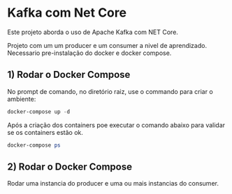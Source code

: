 # Kafka com Net Core

Este projeto aborda o uso de Apache Kafka com NET Core.  

Projeto com um um producer e um consumer a nivel de aprendizado. Necessario pre-instalação do docker e docker compose.


## 1) Rodar o Docker Compose

No prompt de comando, no diretório raiz, use o commando para criar o ambiente:

```PowerShell
docker-compose up -d
```
Após a criação dos containers poe executar o comando abaixo para validar se os containers estão ok.

```PowerShell
docker-compose ps
```

## 2) Rodar o Docker Compose
Rodar uma instancia do producer e uma ou mais instancias do consumer.